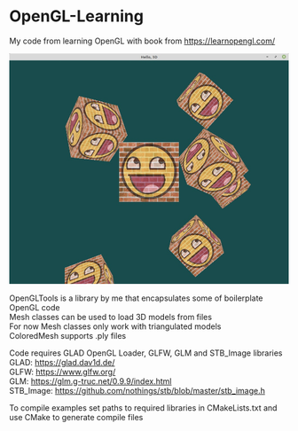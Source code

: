 # OpenGL-Learning
My code from learning OpenGL with book from https://learnopengl.com/  
  
![Cubes](https://github.com/sltn011/OpenGL-Learning/blob/main/images/cubes.png)  
  
OpenGLTools is a library by me that encapsulates some of boilerplate OpenGL code  
Mesh classes can be used to load 3D models from files  
For now Mesh classes only work with triangulated models  
ColoredMesh supports .ply files
  
Code requires GLAD OpenGL Loader, GLFW, GLM and STB_Image libraries  
GLAD: https://glad.dav1d.de/  
GLFW: https://www.glfw.org/  
GLM: https://glm.g-truc.net/0.9.9/index.html  
STB_Image: https://github.com/nothings/stb/blob/master/stb_image.h  

To compile examples set paths to required libraries in CMakeLists.txt and use CMake to generate compile files  
